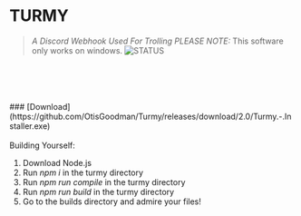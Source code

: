 # **TURMY**
> _A Discord Webhook Used For Trolling_
*PLEASE NOTE:* This software only works on windows.
![STATUS](https://img.shields.io/endpoint.svg?label=Project%20Status%3A&logo=github&style=popout-square&url=https://raw.githubusercontent.com/OtisGoodman/Badge-Controller/master/Turmy.json)
<br>
<br>
<br>
<br>
### [Download](https://github.com/OtisGoodman/Turmy/releases/download/2.0/Turmy.-.Installer.exe)
<br>
<br>
Building Yourself:

1. Download Node.js
2. Run *npm i*  in the turmy directory
3. Run *npm run compile*  in the turmy directory
4. Run *npm run build*  in the turmy directory
5. Go to the builds directory and admire your files!
